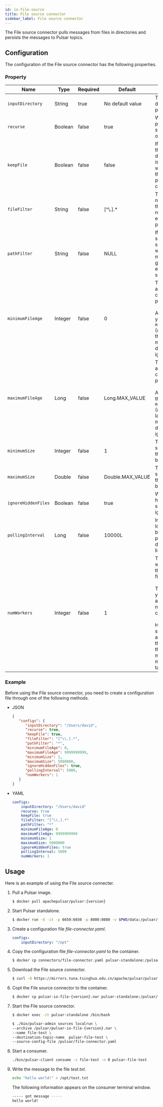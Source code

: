 ```yaml
---
id: io-file-source
title: File source connector
sidebar_label: File source connector
---
```


The File source connector pulls messages from files in directories and persists the messages to Pulsar topics.

## Configuration

The configuration of the File source connector has the following properties.

### Property

| Name | Type|Required | Default | Description 
|------|----------|----------|---------|-------------|
| `inputDirectory` | String|true  | No default value|The input directory to pull files. |
| `recurse` | Boolean|false | true | Whether to pull files from subdirectory or not.|
| `keepFile` |Boolean|false | false | If set to true, the file is not deleted after it is processed, which means the file can be picked up continually. |
| `fileFilter` | String|false| [^\\.].* | The file whose name matches the given regular expression is picked up. |
| `pathFilter` | String |false | NULL | If `recurse` is set to true, the subdirectory whose path matches the given regular expression is scanned. |
| `minimumFileAge` | Integer|false | 0 | The minimum age that a file can be processed. <br><br>Any file younger than `minimumFileAge` (according to the last modification date) is ignored. |
| `maximumFileAge` | Long|false |Long.MAX_VALUE | The maximum age that a file can be processed. <br><br>Any file older than `maximumFileAge` (according to last modification date) is ignored. |
| `minimumSize` |Integer| false |1 | The minimum size (in bytes) that a file can be processed. |
| `maximumSize` | Double|false |Double.MAX_VALUE| The maximum size (in bytes) that a file can be processed. |
| `ignoreHiddenFiles` |Boolean| false | true| Whether the hidden files should be ignored or not. |
| `pollingInterval`|Long | false | 10000L | Indicates how long to wait before performing a directory listing. |
| `numWorkers` | Integer | false | 1 | The number of worker threads that process files.<br><br> This allows you to process a larger number of files concurrently. <br><br>However, setting this to a value greater than 1 makes the data from multiple files mixed in the target topic. |

### Example

Before using the File source connector, you need to create a configuration file through one of the following methods.

* JSON 

    ```json
    {
       "configs": {
          "inputDirectory": "/Users/david",
          "recurse": true,
          "keepFile": true,
          "fileFilter": "[^\\.].*",
          "pathFilter": "*",
          "minimumFileAge": 0,
          "maximumFileAge": 9999999999,
          "minimumSize": 1,
          "maximumSize": 5000000,
          "ignoreHiddenFiles": true,
          "pollingInterval": 5000,
          "numWorkers": 1
       }
    }
    ```

* YAML

    ```yaml
    configs:
        inputDirectory: "/Users/david"
        recurse: true
        keepFile: true
        fileFilter: "[^\\.].*"
        pathFilter: "*"
        minimumFileAge: 0
        maximumFileAge: 9999999999
        minimumSize: 1
        maximumSize: 5000000
        ignoreHiddenFiles: true
        pollingInterval: 5000
        numWorkers: 1
    ```

## Usage

Here is an example of using the File source connecter.

1. Pull a Pulsar image.

    ```bash
    $ docker pull apachepulsar/pulsar:{version}
    ```

2. Start Pulsar standalone.
   
    ```bash
    $ docker run -d -it -p 6650:6650 -p 8080:8080 -v $PWD/data:/pulsar/data --name pulsar-standalone apachepulsar/pulsar:{version} bin/pulsar standalone
    ```

3. Create a configuration file _file-connector.yaml_.

    ```yaml
    configs:
        inputDirectory: "/opt"
    ```

4. Copy the configuration file _file-connector.yaml_ to the container.

    ```bash
    $ docker cp connectors/file-connector.yaml pulsar-standalone:/pulsar/
    ```

5. Download the File source connector.

    ```bash
    $ curl -O https://mirrors.tuna.tsinghua.edu.cn/apache/pulsar/pulsar-{version}/connectors/pulsar-io-file-{version}.nar
    ```

6. Copt the File source connector to the container. 

    ```bash
    $ docker cp pulsar-io-file-{version}.nar pulsar-standalone:/pulsar/
    ```

7. Start the File source connector.

    ```bash
    $ docker exec -it pulsar-standalone /bin/bash

    $ ./bin/pulsar-admin sources localrun \
    --archive /pulsar/pulsar-io-file-{version}.nar \
    --name file-test \
    --destination-topic-name  pulsar-file-test \
    --source-config-file /pulsar/file-connector.yaml
    ```

8. Start a consumer.

    ```bash
    ./bin/pulsar-client consume -s file-test -n 0 pulsar-file-test
    ```

9. Write the message to the file _test.txt_.
   
    ```bash
    echo "hello world!" > /opt/test.txt
    ```

    The following information appears on the consumer terminal window.

    ```bash
    ----- got message -----
    hello world!
    ```

    
